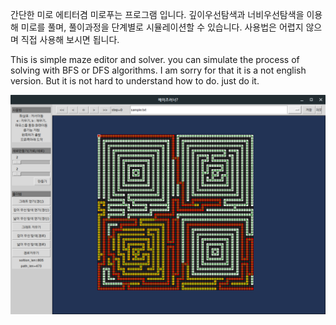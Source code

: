 
간단한 미로 에티터겸 미로푸는 프로그램 입니다. 깊이우선탐색과 너비우선탐색을 이용해 미로를 풀며, 
풀이과정을 단계별로 시뮬레이션할 수 있습니다. 사용법은 어렵지 않으며 직접 사용해 보시면 됩니다.

This is simple maze editor and solver. 
you can simulate the process of solving with BFS or DFS algorithms.
I am sorry for that it is a not english version. But it is not hard to understand how to do.
just do it.

![png](preview.png)

